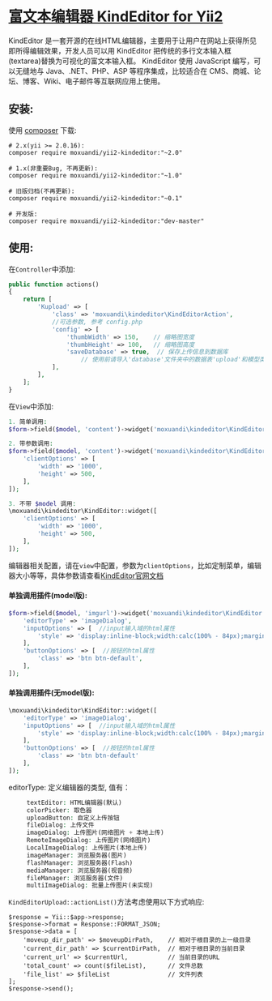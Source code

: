 [富文本编辑器 KindEditor for Yii2](http://kindeditor.net)
================
KindEditor 是一套开源的在线HTML编辑器，主要用于让用户在网站上获得所见即所得编辑效果，开发人员可以用 KindEditor 把传统的多行文本输入框(textarea)替换为可视化的富文本输入框。
KindEditor 使用 JavaScript 编写，可以无缝地与 Java、.NET、PHP、ASP 等程序集成，比较适合在 CMS、商城、论坛、博客、Wiki、电子邮件等互联网应用上使用。


安装:
------------
使用 [composer](http://getcomposer.org/download/) 下载:
```
# 2.x(yii >= 2.0.16):
composer require moxuandi/yii2-kindeditor:"~2.0"

# 1.x(非重要Bug, 不再更新):
composer require moxuandi/yii2-kindeditor:"~1.0"

# 旧版归档(不再更新):
composer require moxuandi/yii2-kindeditor:"~0.1"

# 开发版:
composer require moxuandi/yii2-kindeditor:"dev-master"
```


使用:
-----
在`Controller`中添加:
```php
public function actions()
{
    return [
        'Kupload' => [
            'class' => 'moxuandi\kindeditor\KindEditorAction',
            //可选参数, 参考 config.php
            'config' => [
                'thumbWidth' => 150,    // 缩略图宽度
                'thumbHeight' => 100,   // 缩略图高度
                'saveDatabase' => true,  // 保存上传信息到数据库
                    // 使用前请导入'database'文件夹中的数据表'upload'和模型类'Upload'
            ],
        ],
    ];
}
```

在`View`中添加:
```php
1. 简单调用:
$form->field($model, 'content')->widget('moxuandi\kindeditor\KindEditor');

2. 带参数调用:
$form->field($model, 'content')->widget('moxuandi\kindeditor\KindEditor',[
    'clientOptions' => [
        'width' => '1000',
        'height' => 500,
    ],
]);

3. 不带 $model 调用:
\moxuandi\kindeditor\KindEditor::widget([
    'clientOptions' => [
        'width' => '1000',
        'height' => 500,
    ],
]);
```

编辑器相关配置，请在`view`中配置，参数为`clientOptions`，比如定制菜单，编辑器大小等等，具体参数请查看[KindEditor官网文档](http://kindeditor.net/docs/option.html)


#### 单独调用插件(model版):
```php
$form->field($model, 'imgurl')->widget('moxuandi\kindeditor\KindEditor', [
    'editorType' => 'imageDialog',
    'inputOptions' => [  //input输入域的html属性
        'style' => 'display:inline-block;width:calc(100% - 84px);margin-right:6px;'
    ],
    'buttonOptions' => [  //按钮的html属性
        'class' => 'btn btn-default',
    ],
]);
```

#### 单独调用插件(无model版):
```php
\moxuandi\kindeditor\KindEditor::widget([
    'editorType' => 'imageDialog',
    'inputOptions' => [  //input输入域的html属性
        'style' => 'display:inline-block;width:calc(100% - 84px);margin-right:6px;'
    ],
    'buttonOptions' => [  //按钮的html属性
        'class' => 'btn btn-default'
    ],
]);
```

editorType: 定义编辑器的类型, 值有：
```php
     textEditor: HTML编辑器(默认)
     colorPicker: 取色器
     uploadButton: 自定义上传按钮
     fileDialog: 上传文件
     imageDialog: 上传图片(网络图片 + 本地上传)
     RemoteImageDialog: 上传图片(网络图片)
     LocalImageDialog: 上传图片(本地上传)
     imageManager: 浏览服务器(图片)
     flashManager: 浏览服务器(Flash)
     mediaManager: 浏览服务器(视音频)
     fileManager: 浏览服务器(文件)
     multiImageDialog: 批量上传图片(未实现)
```


`KindEditorUpload::actionList()`方法考虑使用以下方式响应:
```
$response = Yii::$app->response;
$response->format = Response::FORMAT_JSON;
$response->data = [
    'moveup_dir_path' => $moveupDirPath,    // 相对于根目录的上一级目录
    'current_dir_path' => $currentDirPath,  // 相对于根目录的当前目录
    'current_url' => $currentUrl,           // 当前目录的URL
    'total_count' => count($fileList),      // 文件总数
    'file_list' => $fileList                // 文件列表
];
$response->send();
```

